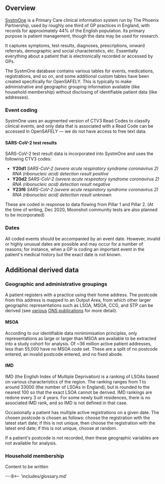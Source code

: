 ## Overview

[SystmOne](https://www.tpp-uk.com/products/systmone) is a Primary Care clinical information system run by The Phoenix Partnership, used by roughly one third of GP practices in England, with records for approximately 44% of the English population. Its primary purpose is patient management, though the data may be used for research.

It captures symptoms, test results, diagnoses, prescriptions, onward referrals, demographic and social characteristics, etc. Essentially everything about a patient that is electronically recorded or accessed by GPs.

The SystmOne database contains various tables for events, medications, registrations, and so on, and some additional custom tables have been created specifically for OpenSAFELY. This is typically to make administrative and geographic grouping information available (like household membership) without disclosing of identifiable patient data (like addresses).

### Event coding

SystmOne uses an augmented version of CTV3 Read Codes to classify clinical events, and only data that is associated with a Read Code can be accessed in OpenSAFELY &mdash; we do not have access to free text data.

#### SARS-CoV-2 test results

SARS-CoV-2 test result data is incorporated into SystmOne and uses the following CTV3 codes:

* **Y20d1** _SARS-CoV-2 (severe acute respiratory syndrome coronavirus 2) RNA (ribonucleic acid) detection result positive_
* **Y20d2** _SARS-CoV-2 (severe acute respiratory syndrome coronavirus 2) RNA (ribonucleic acid) detection result negative_
* **Y23f6** _SARS-CoV-2 (severe acute respiratory syndrome coronavirus 2) RNA (ribonucleic acid) detection result unknown_

These are coded in response to data flowing from Pillar 1 and Pillar 2. (At the time of writing, Dec 2020, Moonshot community tests are also planned to be incorporated)

### Dates

All coded events should be accompanied by an event date.
However, invalid or highly unusual dates are possible and may occur for a number of reasons; for instance, when a GP is coding an important event in the patient's medical history but the exact date is not known.

## Additional derived data

### Geographic and administrative groupings
A patient registers with a practice using their home address.
The postcode from this address is mapped to an Output Area, from which other larger geographic representations such as LSOA, MSOA, CCG, and STP can be derived (see [various](https://geoportal.statistics.gov.uk/search?q=Beginners%20Guide%20to%20UK%20Geographies) [ONS publications](https://www.ons.gov.uk/methodology/geography/ukgeographies) for more detail).

#### MSOA
According to our identifiable data minimimisation principles, only representations as large or larger than MSOA are available to be extracted into a study cohort for analysis.
Of ~36 million active patient addresses, less than 55,000 have no MSOA code set. These are a split of no postcode entered, an invalid postcode entered, and no fixed abode.

#### IMD
IMD (the English Index of Multiple Deprivation) is a ranking of LSOAs based on various characteristics of the region.
The ranking ranges from 1 to around 33000 (the number of LSOAs in England), but is rounded to the nearest 100 so that the exact LSOA cannot be derived.
IMD rankings are redone every 3 or 4 years. For some newly built residences, there is no associated IMD rank, and so IMD is not defined in that case.

Occasionally a patient has multiple active registrations on a given date.
The chosen postcode is chosen as follows: choose the registration with the latest start date; if this is not unique, then choose the registration with the latest end date; if this is not unique, choose at random.

If a patient's postcode is not recorded, then these geographic variables are not available for analysis.

### Household membership

Content to be written


---8<-- 'includes/glossary.md'
